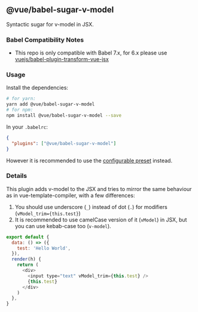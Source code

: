 ## @vue/babel-sugar-v-model

Syntactic sugar for v-model in JSX.

### Babel Compatibility Notes

- This repo is only compatible with Babel 7.x, for 6.x please use [vuejs/babel-plugin-transform-vue-jsx](https://github.com/vuejs/babel-plugin-transform-vue-jsx)

### Usage

Install the dependencies:

```sh
# for yarn:
yarn add @vue/babel-sugar-v-model
# for npm:
npm install @vue/babel-sugar-v-model --save
```

In your `.babelrc`:

```json
{
  "plugins": ["@vue/babel-sugar-v-model"]
}
```

However it is recommended to use the [configurable preset](../babel-preset-jsx/README.md) instead.

### Details

This plugin adds v-model to the JSX and tries to mirror the same behaviour as in vue-template-compiler, with a few differences:

1.  You should use underscore (`_`) instead of dot (`.`) for modifiers (`vModel_trim={this.test}`)
2.  It is recommended to use camelCase version of it (`vModel`) in JSX, but you can use kebab-case too (`v-model`).

```js
export default {
  data: () => ({
    test: 'Hello World',
  }),
  render(h) {
    return (
      <div>
        <input type="text" vModel_trim={this.test} />
        {this.test}
      </div>
    )
  },
}
```

